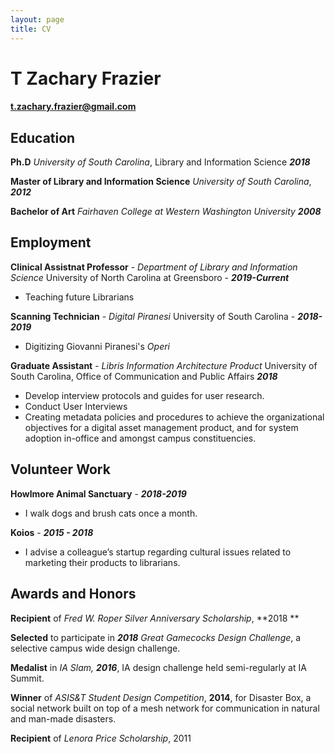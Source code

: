 ```yaml
---
layout: page
title: CV
---
```

# T Zachary Frazier
#### [t.zachary.frazier@gmail.com](mailto:t.zachary.frazier@gmail.com)
## Education
**Ph.D** *University of South Carolina*, Library and Information Science **_2018_**

**Master of Library and Information Science** *University of South Carolina*, **_2012_**

**Bachelor of Art** *Fairhaven College at Western Washington University* **_2008_**

## Employment
**Clinical Assistnat Professor** - _Department of Library and Information Science_ University of North Carolina at Greensboro - **_2019-Current_**
  * Teaching future Librarians

**Scanning Technician** - _Digital Piranesi_ University of South Carolina - **_2018-2019_**
 * Digitizing Giovanni Piranesi&#39;s *Operi*

**Graduate Assistant** - _Libris Information Architecture Product_
University of South Carolina, Office of Communication and Public Affairs
**_2018_**
* Develop interview protocols and guides for user research.
* Conduct User Interviews
* Creating metadata policies and procedures to achieve the
organizational objectives for a digital asset management product, and for system adoption in-office and amongst campus constituencies.

## Volunteer Work
**Howlmore Animal Sanctuary** - **_2018-2019_**
* I walk dogs and brush cats once a month.

**Koios** - **_2015 - 2018_**
* I advise a colleague’s startup regarding cultural issues related to marketing their products to librarians.

## Awards and Honors
**Recipient** of _Fred W. Roper Silver Anniversary Scholarship_, **2018 **

**Selected** to participate in _**2018** Great Gamecocks Design Challenge_, a selective campus wide design challenge.

**Medalist** in _IA Slam, **2016**_, IA design challenge held semi-regularly at IA Summit.

**Winner** of _ASIS&T Student Design Competition_, **2014**, for Disaster Box, a social network built on top of a mesh network for communication in natural and man-made disasters.

**Recipient** of _Lenora Price Scholarship_, 2011
